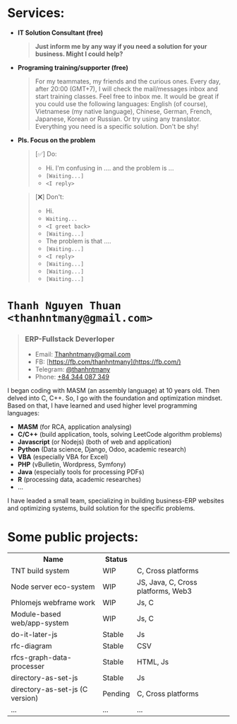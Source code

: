 # Services:
- **IT Solution Consultant (free)**

  > **Just inform me by any way if you need a solution for your business. Might I could help?**

- **Programing training/supporter (free)**

  > For my teammates, my friends and the curious ones. Every day, after 20:00 (GMT+7), I will check the mail/messages inbox and start training classes. Feel free to inbox me. It would be great if you could use the following languages: English (of course), Vietnamese (my native language), Chinese, German, French, Japanese, Korean or Russian. Or try using any translator. Everything you need is a specific solution.
  > Don't be shy!

- **Pls. Focus on the problem**
  > [✅] Do:
  > - Hi. I'm confusing in .... and the problem is ...
  > - `[Waiting...]`
  > - `<I reply>`

  > [❌] Don't:
  > - Hi.
  > - `Waiting...`
  > - `<I greet back>`
  > - `[Waiting...]`
  > - The problem is that ....
  > - `[Waiting...]`
  > - `<I reply>` 
  > - `[Waiting...]`
  > - `[Waiting...]`
  > - `[Waiting...]`

# `Thanh Nguyen Thuan <thanhntmany@gmail.com>`

> ### ERP-Fullstack Deverloper
> - Email: [Thanhntmany@gmail.com](mailto:Thanhntmany@gmail.com)
> - FB: [https://fb.com/thanhntmany](https://fb.com/)
> - Telegram: [@thanhntmany](https://t.me/thanhntmany)
> - Phone: [+84 344 087 349](tel:+80344087349)


I began coding with MASM (an assembly language) at 10 years old. Then delved into C, C++. So, I go with the foundation and optimization mindset. Based on that, I have learned and used higher level programming languages:

- **MASM** (for RCA, application analysing)
- **C/C++** (build application, tools, solving LeetCode algorithm problems)
- **Javascript** (or Nodejs) (both of web and application)
- **Python** (Data science, Django, Odoo, academic research)
- **VBA** (especially VBA for Excel)
- **PHP** (vBulletin, Wordpress, Symfony)
- **Java** (especially tools for processing PDFs)
- **R** (processing data, academic researches)
- ...


I have leaded a small team, specializing in building business-ERP websites and optimizing systems, build solution for the specific problems.

# Some public projects:

<table>
  <tr>
    <th>Name</th>
    <th>Status</th>
    <th></th>
  </tr>
  <tr>
    <td>TNT build system</td>
    <td>WIP</td>
    <td>C, Cross platforms</td>
  </tr>
  <tr>
    <td>Node server eco-system</td>
    <td>WIP</td>
    <td>JS, Java, C, Cross platforms, Web3</td>
  </tr>
  <tr>
    <td>Phlomejs webframe work</td>
    <td>WIP</td >
    <td>Js, C</td>
  </tr>
  <tr>
    <td>Module-based web/app-system</td>
    <td>WIP</td >
    <td>Js, C</td>
  </tr>
  <tr>
    <td>do-it-later-js</td>
    <td>Stable</td>
    <td>Js</td>
  </tr>
  <tr>
    <td>rfc-diagram</td>
    <td>Stable</td>
    <td>CSV</td>
  </tr>
  <tr>
    <td>rfcs-graph-data-processer</td>
    <td>Stable</td>
    <td>HTML, Js</td>
  </tr>
  <tr>
    <td>directory-as-set-js</td>
    <td>Stable</td>
    <td>Js</td>
  </tr>
  <tr>
    <td>directory-as-set-js (C version)</td>
    <td>Pending</td>
    <td>C, Cross platforms</td>
  </tr>
  <tr>
    <td>...</td>
    <td>...</td>
    <td>...</td>
  </tr>
</table>
